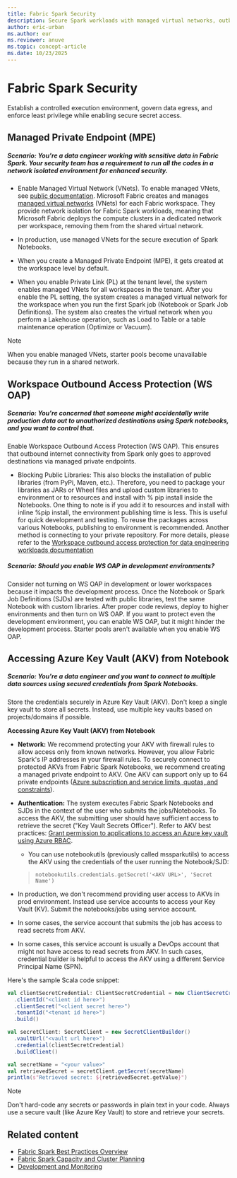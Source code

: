 ```yaml
---
title: Fabric Spark Security
description: Secure Spark workloads with managed virtual networks, outbound protection, private endpoints, and secret management.
author: eric-urban
ms.author: eur
ms.reviewer: anuve
ms.topic: concept-article
ms.date: 10/23/2025
---
```


# Fabric Spark Security

Establish a controlled execution environment, govern data egress, and enforce least privilege while enabling secure secret access.

## Managed Private Endpoint (MPE)

##### Scenario: You're a data engineer working with sensitive data in Fabric Spark. Your security team has a requirement to run all the codes in a network isolated environment for enhanced security.

- Enable Managed Virtual Network (VNets). To enable managed VNets, see [public documentation](/fabric/security/security-managed-vnets-fabric-overview).  Microsoft Fabric creates and manages [managed virtual networks](/fabric/security/security-managed-vnets-fabric-overview) (VNets) for each Fabric workspace. They provide network isolation for Fabric Spark workloads, meaning that Microsoft Fabric deploys the compute clusters in a dedicated network per workspace, removing them from the shared virtual network.

- In production, use managed VNets for the secure execution of Spark Notebooks. 

- When you create a Managed Private Endpoint (MPE), it gets created at the workspace level by default.  

- When you enable Private Link (PL) at the tenant level, the system enables managed VNets for all workspaces in the tenant. After you enable the PL setting, the system creates a managed virtual network for the workspace when you run the first Spark job (Notebook or Spark Job Definitions). The system also creates the virtual network when you perform a Lakehouse operation, such as Load to Table or a table maintenance operation (Optimize or Vacuum).

> [!NOTE]
> When you enable managed VNets, starter pools become unavailable because they run in a shared network.

## Workspace Outbound Access Protection (WS OAP)

##### Scenario: You're concerned that someone might accidentally write production data out to unauthorized destinations using Spark notebooks, and you want to control that.

Enable Workspace Outbound Access Protection (WS OAP). This ensures that outbound internet connectivity from Spark only goes to approved destinations via managed private endpoints. 

- Blocking Public Libraries: This also blocks the installation of public libraries (from PyPi, Maven, etc.). Therefore, you need to package your libraries as JARs or Wheel files and upload custom libraries to environment or to resources and install with % pip install inside the Notebooks. One thing to note is if you add it to resources and install with inline %pip install, the environment publishing time is less. This is useful for quick development and testing. To reuse the packages across various Notebooks, publishing to environment is recommended. Another method is connecting to your private repository. For more details, please refer to the [Workspace outbound access protection for data engineering workloads documentation](/fabric/security/workspace-outbound-access-protection-data-engineering#option-2-host-a-private-pypi-mirror-on-azure-storage)

##### Scenario: Should you enable WS OAP in development environments?

Consider not turning on WS OAP in development or lower workspaces because it impacts the development process. Once the Notebook or Spark Job Definitions (SJDs) are tested with public libraries, test the same Notebook with custom libraries. After proper code reviews, deploy to higher environments and then turn on WS OAP. If you want to protect even the development environment, you can enable WS OAP, but it might hinder the development process. Starter pools aren't available when you enable WS OAP.

## Accessing Azure Key Vault (AKV) from Notebook

##### Scenario: You're a data engineer and you want to connect to multiple data sources using secured credentials from Spark Notebooks.

Store the credentials securely in Azure Key Vault (AKV). Don't keep a single key vault to store all secrets. Instead, use multiple key vaults based on projects/domains if possible.

**Accessing Azure Key Vault (AKV) from Notebook**

- **Network:** We recommend protecting your AKV with firewall rules to allow access only from known networks. However, you allow Fabric Spark's IP addresses in your firewall rules. To securely connect to protected AKVs from Fabric Spark Notebooks, we recommend creating a managed private endpoint to AKV. One AKV can support only up to 64 private endpoints ([Azure subscription and service limits, quotas, and constraints](/azure/azure-resource-manager/management/azure-subscription-service-limits#azure-private-link-limits)). 

- **Authentication:** The system executes Fabric Spark Notebooks and SJDs in the context of the user who submits the jobs/Notebooks. To access the AKV, the submitting user should have sufficient access to retrieve the secret ("Key Vault Secrets Officer"). Refer to AKV best practices: [Grant permission to applications to access an Azure key vault using Azure RBAC](/azure/key-vault/general/rbac-guide?tabs=azure-cli).

    - You can use notebookutils (previously called mssparkutils) to access the AKV using the credentials of the user running the Notebook/SJD:

    > `notebookutils.credentials.getSecret('<AKV URL>', 'Secret Name')`

- In production, we don't recommend providing user access to AKVs in prod environment. Instead use service accounts to access your Key Vault (KV). Submit the notebooks/jobs using service account. 

- In some cases, the service account that submits the job has access to read secrets from AKV. 

- In some cases, this service account is usually a DevOps account that might not have access to read secrets from AKV. In such cases, credential builder is helpful to access the AKV using a different Service Principal Name (SPN).

Here's the sample Scala code snippet: 

```scala
val clientSecretCredential: ClientSecretCredential = new ClientSecretCredentialBuilder()
  .clientId("<client id here>")
  .clientSecret("<client secret here>")
  .tenantId("<tenant id here>")
  .build()

val secretClient: SecretClient = new SecretClientBuilder()
  .vaultUrl("<vault url here>")
  .credential(clientSecretCredential)
  .buildClient()

val secretName = "<your value>"
val retrievedSecret = secretClient.getSecret(secretName)
println(s"Retrieved secret: ${retrievedSecret.getValue}")
```

> [!NOTE] 
> Don't hard-code any secrets or passwords in plain text in your code. Always use a secure vault (like Azure Key Vault) to store and retrieve your secrets.

## Related content

- [Fabric Spark Best Practices Overview](./spark-best-practices-overview.md)
- [Fabric Spark Capacity and Cluster Planning](spark-best-practices-capacity-planning.md)
- [Development and Monitoring](spark-best-practices-development-monitoring.md)
